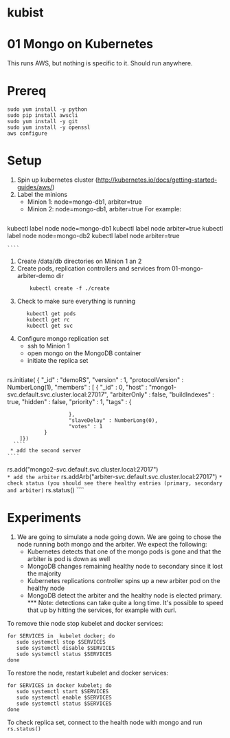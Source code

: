 # kubist

01 Mongo on Kubernetes
=====

This runs AWS, but nothing is specific to it.  Should run anywhere.

Prereq
===
````
sudo yum install -y python
sudo pip install awscli
sudo yum install -y git
sudo yum install -y openssl
aws configure
````


Setup
===

1. Spin up kubernetes cluster (http://kubernetes.io/docs/getting-started-guides/aws/)
1. Label the minions
    * Minion 1: node=mongo-db1, arbiter=true
    * Minion 2: node=mongo-db1, arbiter=true
      For example:
    ````	
kubectl label node <node1> node=mongo-db1
kubectl label node <node1> arbiter=true
kubectl label node <node2> node=mongo-db2
kubectl label node <node2> arbiter=true
    
    ````
1. Create /data/db directories on Minion 1 an 2
1. Create pods, replication controllers and services from 01-mongo-arbiter-demo dir
    ````
        kubectl create -f ./create
    ````
1. Check to make sure everything is running
    ````
       kubectl get pods
       kubectl get rc
       kubectl get svc
    ````
1. Configure mongo replication set
    * ssh  to  Minion 1
    * open mongo on the MongoDB container
    * initiate the replica set
    ````
rs.initiate(
{
        "_id" : "demoRS",
        "version" : 1,
        "protocolVersion" : NumberLong(1),
        "members" : [
                {
                        "_id" : 0,
                        "host" : "mongo1-svc.default.svc.cluster.local:27017",
                        "arbiterOnly" : false,
                        "buildIndexes" : true,
                        "hidden" : false,
                        "priority" : 1,
                        "tags" : {

                        },
                        "slaveDelay" : NumberLong(0),
                        "votes" : 1
                }
        ]})
      ````
     * add the second server
    ````
rs.add("mongo2-svc.default.svc.cluster.local:27017")		
    ````
     * add the arbiter
    ````
rs.addArb("arbiter-svc.default.svc.cluster.local:27017")
    ````
    * check status (you should see there healthy entries (primary, secondary and arbiter)
    ````
rs.status()
    ````




Experiments
====
1.  We are going to simulate a node going down.  We are going to chose the node running both mongo and the arbiter.  We expect the following:
    * Kubernetes detects that one of the mongo pods is gone and that the arbiter is pod is down as well
    * MongoDB changes remaining healthy node to secondary since it lost the majority
    * Kubernetes replications controller spins up a new arbiter pod on the healthy node
    * MongoDB detect the arbiter and the healthy node is elected primary.  
*** Note: detections can take quite a long time.  It's possible to speed that up by hitting the services, for example with curl.
 
To remove thie node stop kubelet and docker services:


````
for SERVICES in  kubelet docker; do
   sudo systemctl stop $SERVICES
   sudo systemctl disable $SERVICES
   sudo systemctl status $SERVICES
done
````

To restore the node, restart kubelet and docker services:


````
for SERVICES in docker kubelet; do
   sudo systemctl start $SERVICES
   sudo systemctl enable $SERVICES
   sudo systemctl status $SERVICES
done
````

To check replica set, connect to the health node with mongo and run ````rs.status()````

